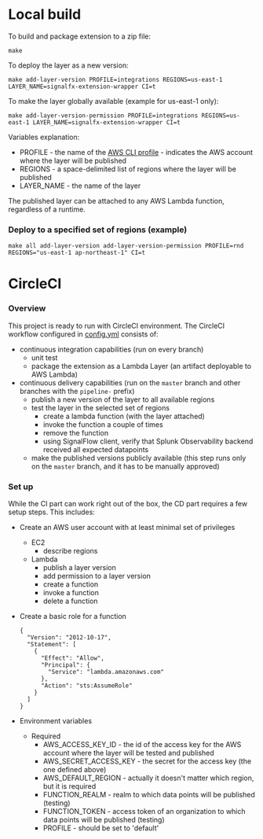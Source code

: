 # Local build

To build and package extension to a zip file:

```
make
```

To deploy the layer as a new version:

```
make add-layer-version PROFILE=integrations REGIONS=us-east-1 LAYER_NAME=signalfx-extension-wrapper CI=t
```

To make the layer globally available (example for us-east-1 only):

```
make add-layer-version-permission PROFILE=integrations REGIONS=us-east-1 LAYER_NAME=signalfx-extension-wrapper CI=t
```

Variables explanation:
* PROFILE - the name of the [AWS CLI profile](https://docs.aws.amazon.com/cli/latest/userguide/cli-configure-profiles.html) - indicates the AWS account where the layer will be published
* REGIONS - a space-delimited list of regions where the layer will be published
* LAYER_NAME - the name of the layer

The published layer can be attached to any AWS Lambda function, regardless of a runtime.


### Deploy to a specified set of regions (example)

```
make all add-layer-version add-layer-version-permission PROFILE=rnd REGIONS="us-east-1 ap-northeast-1" CI=t
```

# CircleCI

### Overview

This project is ready to run with CircleCI environment.
The CircleCI workflow configured in [config.yml](.circleci/config.yml) consists of:
* continuous integration capabilities (run on every branch)
    * unit test
    * package the extension as a Lambda Layer (an artifact deployable to AWS Lambda)
* continuous delivery capabilities (run on the `master` branch
  and other branches with the `pipeline-` prefix)
    * publish a new version of the layer to all available regions
    * test the layer in the selected set of regions
        * create a lambda function (with the layer attached)
        * invoke the function a couple of times
        * remove the function
        * using SignalFlow client, verify that Splunk Observability backend received all expected datapoints
    * make the published versions publicly available (this step runs only on the `master` branch,
      and it has to be manually approved)

### Set up

While the CI part can work right out of the box, the CD part requires a few setup steps.
This includes:

* Create an AWS user account with at least minimal set of privileges
    * EC2
        * describe regions
    * Lambda
        * publish a layer version
        * add permission to a layer version
        * create a function
        * invoke a function
        * delete a function

* Create a basic role for a function
    ```
    {
      "Version": "2012-10-17",
      "Statement": [
        {
          "Effect": "Allow",
          "Principal": {
            "Service": "lambda.amazonaws.com"
          },
          "Action": "sts:AssumeRole"
        }
      ]
    }
    ```

* Environment variables
    * Required
        * AWS_ACCESS_KEY_ID - the id of the access key for the AWS account where the layer will be tested and published
        * AWS_SECRET_ACCESS_KEY - the secret for the access key (the one defined above)
        * AWS_DEFAULT_REGION - actually it doesn't matter which region, but it is required
        * FUNCTION_REALM - realm to which data points will be published (testing)
        * FUNCTION_TOKEN - access token of an organization to which data points will be published (testing)
        * PROFILE - should be set to 'default'
